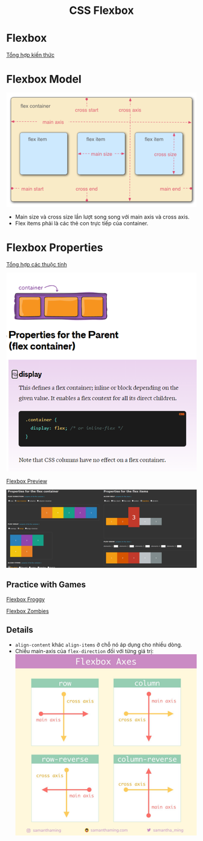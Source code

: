 <link rel='stylesheet' href='../../../main.css'>

<div class="title"> 
    <center><h1 class="bigtitle">CSS Flexbox</h1></center>
</div>

# Flexbox

[Tổng hợp kiến thức](https://css-tricks.com/snippets/css/a-guide-to-flexbox/)

# Flexbox Model

<img src="flex1.png">

- Main size và cross size lần lượt song song với main axis và cross axis.
- Flex items phải là các thẻ con trực tiếp của container.

# Flexbox Properties

[Tổng hợp các thuộc tính](https://css-tricks.com/snippets/css/a-guide-to-flexbox/#aa-display)

<img src="flex2.png">

[Flexbox Preview](https://codepen.io/enxaneta/full/adLPwv)

<img src="flex3.png">

## Practice with Games

[Flexbox Froggy](https://flexboxfroggy.com/#vi)

[Flexbox Zombies](https://mastery.games/flexboxzombies/)

## Details

- `align-content` khác `align-items` ở chỗ nó áp dụng cho nhiều dòng.
- Chiều main-axis của `flex-direction` đối với từng giá trị:
  <img src="flex4.png">
